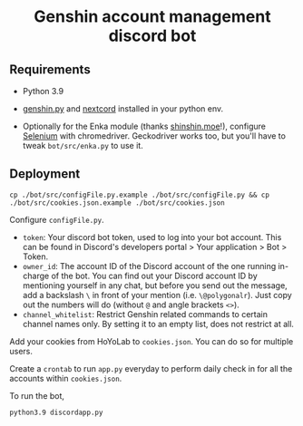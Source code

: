 <h1 align="center">
  Genshin account management discord bot
</h1>

## Requirements

* Python 3.9

* [genshin.py](https://github.com/thesadru/genshin.py) and [nextcord](https://github.com/nextcord/nextcord) installed in your python env.

* Optionally for the Enka module (thanks [shinshin.moe](https://shinshin.moe/)!), configure [Selenium](https://pypi.org/project/selenium/) with chromedriver. Geckodriver works too, but you'll have to tweak `bot/src/enka.py` to use it.

## Deployment

```
cp ./bot/src/configFile.py.example ./bot/src/configFile.py && cp ./bot/src/cookies.json.example ./bot/src/cookies.json
```

Configure `configFile.py`.
* `token`: Your discord bot token, used to log into your bot account. This can be found in Discord's developers portal > Your application > Bot > Token.
* `owner_id`: The account ID of the Discord account of the one running in-charge of the bot. You can find out your Discord account ID by mentioning yourself in any chat, but before you send out the message, add a backslash `\` in front of your mention (i.e. `\@polygonalr`). Just copy out the numbers will do (without `@` and angle brackets `<>`).
* `channel_whitelist`: Restrict Genshin related commands to certain channel names only. By setting it to an empty list, does not restrict at all.

Add your cookies from HoYoLab to `cookies.json`. You can do so for multiple users.

Create a `crontab` to run `app.py` everyday to perform daily check in for all the accounts within `cookies.json`.

To run the bot,

```
python3.9 discordapp.py
```

